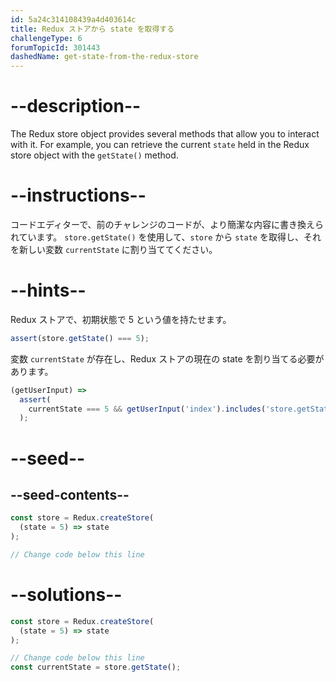 ```yaml
---
id: 5a24c314108439a4d403614c
title: Redux ストアから state を取得する
challengeType: 6
forumTopicId: 301443
dashedName: get-state-from-the-redux-store
---
```


# --description--

The Redux store object provides several methods that allow you to interact with it. For example, you can retrieve the current `state` held in the Redux store object with the `getState()` method.

# --instructions--

コードエディターで、前のチャレンジのコードが、より簡潔な内容に書き換えられています。 `store.getState()` を使用して、`store` から `state` を取得し、それを新しい変数 `currentState` に割り当ててください。

# --hints--

Redux ストアで、初期状態で 5 という値を持たせます。

```js
assert(store.getState() === 5);
```

変数 `currentState` が存在し、Redux ストアの現在の state を割り当てる必要があります。

```js
(getUserInput) =>
  assert(
    currentState === 5 && getUserInput('index').includes('store.getState()')
  );
```

# --seed--

## --seed-contents--

```js
const store = Redux.createStore(
  (state = 5) => state
);

// Change code below this line
```

# --solutions--

```js
const store = Redux.createStore(
  (state = 5) => state
);

// Change code below this line
const currentState = store.getState();
```
